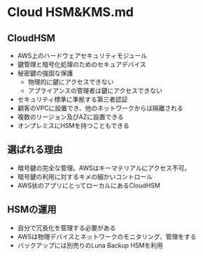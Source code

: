 # Cloud HSM&KMS.md
## CloudHSM
- AWS上のハードウェアセキュリティモジュール
- 鍵管理と暗号化処理のためのセキュアデバイス
- 秘密鍵の強固な保護
	- 物理的に鍵にアクセスできない
	- アプライアンスの管理者は鍵にアクセスできない
- セキュリティ標準に準拠する第三者認証
- 顧客のVPCに設置でき、他のネットワークからは隔離される
- 複数のリージョン及びAZに設置できる
- オンプレミスにHSMを持つこともできる

## 選ばれる理由
- 暗号鍵の完全な管理。AWSはキーマテリアルにアクセス不可。
- 暗号鍵の利用に対するキメの細かいコントロール
- AWS状のアプリにとってローカルにあるCloudHSM

## HSMの運用
- 自分で冗長化を管理する必要がある
- AWSは物理デバイスとネットワークのモニタリング、管理をする
- バックアップには別売りのLuna Backup HSMを利用